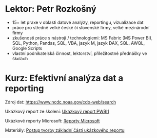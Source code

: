 # Lektor: Petr Rozkošný

- 15+ let praxe v oblasti datové analýzy, reportingu, vizualizace dat
- práce pro středně velké české či slovenské firmy, velké mezinárodní firmy
- zkušenosti práce s nástroji / technologiemi: MS Fabric (MS Power BI), SQL, Python, Pandas, SQL, VBA, jazyk M, jazyk DAX, SQL, AWQL, Google Scripts
- vlastní podnikatelská činnost, lektorství, příležitostné přednášky ve školách

# Kurz: Efektivní analýza dat a reporting


Zdroj dat: https://www.ncdc.noaa.gov/cdo-web/search

Ukázkový report ze školení: [Ukázkový report PWBI1](https://app.powerbi.com/view?r=eyJrIjoiNTg0ODhkYWYtNTMxOC00M2YzLTg2YTAtMDhjOWE0ZDIxNzY3IiwidCI6IjU4NzNhNWVlLTkzNTYtNGYyMy04YzMyLTQ5ODRmYjE5ZmZmMyIsImMiOjh9&pageName=ReportSectionfe84644d795c3ccb1a1a)

Ukázkové reporty Microsoft: [Reporty Microsoft](https://learn.microsoft.com/en-us/power-bi/create-reports/sample-datasets)

Materiály: [Postup tvorby základní části ukázkového reportu](https://scribehow.com/page/Postup_tvorby_zakladni_casti_ukazkoveho_reportu__pp6qgBpQTA-x-DGCNTt0jg)
